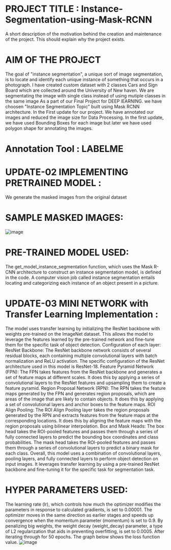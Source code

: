 # PROJECT TITLE : Instance-Segmentation-using-Mask-RCNN
A short description of the motivation behind the creation and maintenance of the project. This should explain why the project exists.
# AIM OF THE PROJECT 
The goal of "instance segmentation", a unique sort of image segmentation, is to locate and identify each unique instance of something that occurs in a photograph. I have created custom dataset with 2 classes Cars and Sign Board which are collected around the University of New haven. 
We are segmentating the image with single class instead of using mutiple classes in the same image
As a part of our Final Project for DEEP lEARNING. we have choosen "Instance Segmentation Topic" built using Mask RCNN architecture. 
In the First update for our project. We have annotated our images and reduced the image size for Data Processing. In the first update, we have used Bounding Boxes for each image but later we have used polygon shape for annotating the images.
# Annotation Tool : LABELME 
# UPDATE-02 IMPLEMENTING PRETRAINED MODEL :
We generate the masked images from the original dataset 
# SAMPLE MASKED IMAGES: 
![image](https://github.com/Likhitachandana/Instance-Segmentation-using-Mask-RCNN/assets/52712285/0fe3d9b1-e266-4f86-98c5-2dbcacbf8eb7)
# PRE-TRAINED MODEL USED:
The get_model_instance_segmentation function, which uses the Mask R-CNN architecture to construct an instance segmentation model, is defined in the code. A computer vision job called instance segmentation entails locating and categorizing each instance of an object present in a picture.
# UPDATE-03 MINI NETWORK with Transfer Learning Implementation :
The model uses transfer learning by initializing the ResNet backbone with weights pre-trained on the ImageNet dataset. This allows the model to leverage the features learned by the pre-trained network and fine-tune them for the specific task of object detection.
Configuration of each layer:
ResNet Backbone: The ResNet backbone network consists of several residual blocks, each containing multiple convolutional layers with batch normalization and ReLU activation. The specific configuration of the ResNet architecture used in this model is ResNet-18.
Feature Pyramid Network (FPN): The FPN takes features from the ResNet backbone and generates a set of feature maps at different scales. It does this by applying a series of convolutional layers to the ResNet features and upsampling them to create a feature pyramid.
Region Proposal Network (RPN): The RPN takes the feature maps generated by the FPN and generates region proposals, which are areas of the image that are likely to contain objects. It does this by applying a set of convolutional layers and anchor boxes to the feature maps.
ROI Align Pooling: The ROI Align Pooling layer takes the region proposals generated by the RPN and extracts features from the feature maps at the corresponding locations. It does this by aligning the feature maps with the region proposals using bilinear interpolation.
Box and Mask Heads: The box head takes the ROI-pooled features and passes them through a series of fully connected layers to predict the bounding box coordinates and class probabilities. The mask head takes the ROI-pooled features and passes them through a series of convolutional layers to predict a binary mask for each class.
Overall, this model uses a combination of convolutional layers, pooling layers, and fully connected layers to perform object detection on input images. It leverages transfer learning by using a pre-trained ResNet backbone and fine-tuning it for the specific task for segmentation task. 
# HYPER PARAMETERS USED: 
The learning rate (lr), which controls how much the optimizer modifies the parameters in response to calculated gradients, is set to 0.00001. 
The optimizer moves in the same direction as earlier stages and speeds up convergence when the momentum parameter (momentum) is set to 0.9. 
By penalizing big weights, the weight decay (weight_decay) parameter, a type of L2 regularization that aids in preventing overfitting, is set to 0.0005.
After iterating through for 50 epochs. The graph below shows the loss function value.
![image](https://github.com/Likhitachandana/Instance-Segmentation-using-Mask-RCNN/assets/52712285/33d41476-ee2f-4374-a990-bcfce310d5de)
